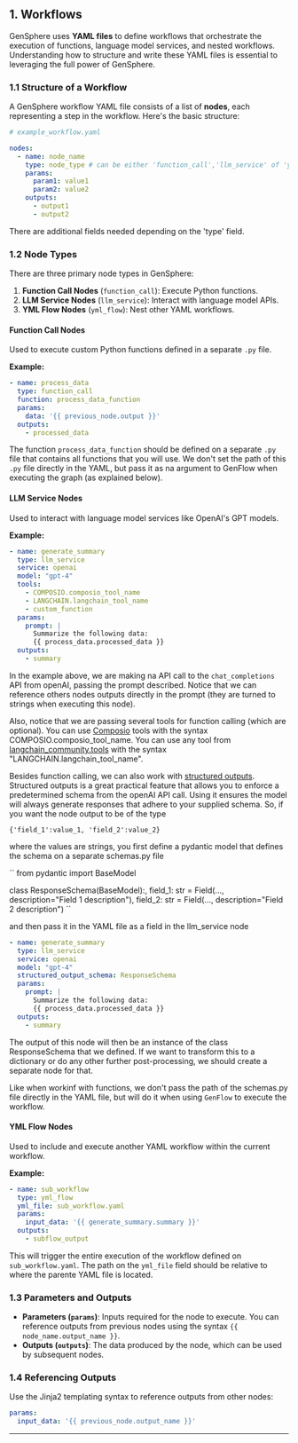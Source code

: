 ## 1. Workflows

GenSphere uses **YAML files** to define workflows that orchestrate the execution of functions, language model services, and nested workflows. Understanding how to structure and write these YAML files is essential to leveraging the full power of GenSphere.

### 1.1 Structure of a Workflow

A GenSphere workflow YAML file consists of a list of **nodes**, each representing a step in the workflow. Here's the basic structure:

```yaml
# example_workflow.yaml

nodes:
  - name: node_name
    type: node_type # can be either 'function_call','llm_service' of 'yml_flow'
    params:
      param1: value1
      param2: value2
    outputs:
      - output1
      - output2
```
There are additional fields needed depending on the 'type' field.

### 1.2 Node Types

There are three primary node types in GenSphere:

1. **Function Call Nodes** (`function_call`): Execute Python functions.
2. **LLM Service Nodes** (`llm_service`): Interact with language model APIs.
3. **YML Flow Nodes** (`yml_flow`): Nest other YAML workflows.

#### Function Call Nodes

Used to execute custom Python functions defined in a separate `.py` file.

**Example:**

```yaml
- name: process_data
  type: function_call
  function: process_data_function
  params:
    data: '{{ previous_node.output }}'
  outputs:
    - processed_data
```

The function `process_data_function` should be defined on a separate `.py` file that contains all functions that you will use. We don't set the path of this `.py` file
directly in the YAML, but pass it as na argument to GenFlow when executing the graph (as explained below).

#### LLM Service Nodes

Used to interact with language model services like OpenAI's GPT models.

**Example:**

```yaml
- name: generate_summary
  type: llm_service
  service: openai
  model: "gpt-4"
  tools: 
    - COMPOSIO.composio_tool_name
    - LANGCHAIN.langchain_tool_name
    - custom_function
  params:
    prompt: |
      Summarize the following data:
      {{ process_data.processed_data }}
  outputs:
    - summary
```
In the example above, we are making na API call to the `chat_completions` API from openAI, passing the prompt described. Notice that we can reference others nodes
outputs directly in the prompt (they are turned to strings when executing this node). 

Also, notice that we are passing several tools for function calling (which are optional). 
You can use [Composio](https://composio.dev) tools with the syntax COMPOSIO.composio_tool_name. 
You can use any tool from [langchain_community.tools](https://python.langchain.com/api_reference/community/tools.html) with the syntax "LANGCHAIN.langchain_tool_name".

Besides function calling, we can also work with [structured outputs](https://platform.openai.com/docs/guides/structured-outputs). Structured outputs is a great 
practical feature that allows you to enforce a predetermined schema from the openAI API call. Using it ensures the model will always generate responses that adhere to your supplied schema. So, if you want the node output to be of the type

``
{'field_1':value_1, 'field_2':value_2}
``

where the values are strings, you first define a pydantic model that defines the schema on a separate schemas.py file


``
from pydantic import BaseModel

class ResponseSchema(BaseModel):,
            field_1: str = Field(..., description="Field 1 description"),
            field_2: str = Field(..., description="Field 2 description")
``

and then pass it in the YAML file as a field in the llm_service node


```yaml
- name: generate_summary
  type: llm_service
  service: openai
  model: "gpt-4"
  structured_output_schema: ResponseSchema
  params:
    prompt: |
      Summarize the following data:
      {{ process_data.processed_data }}
  outputs:
    - summary
```

The output of this node will then be an instance of the class ResponseSchema that we defined. If we want to transform this to a dictionary or do any other
further post-processing, we should create a separate node for that. 

Like when workinf with functions, we don't pass the path of the schemas.py file directly in the YAML file, but will do it when using `GenFlow` to execute
the workflow. 


#### YML Flow Nodes

Used to include and execute another YAML workflow within the current workflow.

**Example:**

```yaml
- name: sub_workflow
  type: yml_flow
  yml_file: sub_workflow.yaml
  params:
    input_data: '{{ generate_summary.summary }}'
  outputs:
    - subflow_output
```

This will trigger the entire execution of the workflow defined on `sub_workflow.yaml`. The path on the `yml_file` field should be relative to where the parente
YAML file is located.

### 1.3 Parameters and Outputs

- **Parameters (`params`)**: Inputs required for the node to execute. You can reference outputs from previous nodes using the syntax `{{ node_name.output_name }}`.
- **Outputs (`outputs`)**: The data produced by the node, which can be used by subsequent nodes.

### 1.4 Referencing Outputs

Use the Jinja2 templating syntax to reference outputs from other nodes:

```yaml
params:
  input_data: '{{ previous_node.output_name }}'
```

---
